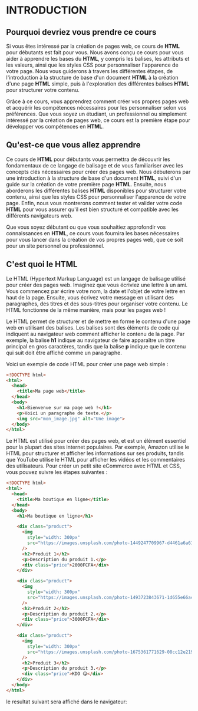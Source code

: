 # INTRODUCTION

## Pourquoi devriez vous prendre ce cours

Si vous êtes intéressé par la création de pages web, ce cours de **HTML** pour débutants est fait pour vous. Nous avons conçu ce cours pour vous aider à apprendre les bases du **HTML**, y compris les balises, les attributs et les valeurs, ainsi que les styles CSS pour personnaliser l'apparence de votre page. Nous vous guiderons à travers les différentes étapes, de l'introduction à la structure de base d'un document **HTML** à la création d'une page **HTML** simple, puis à l'exploration des différentes balises **HTML** pour structurer votre contenu.

Grâce à ce cours, vous apprendrez comment créer vos propres pages web et acquérir les compétences nécessaires pour les personnaliser selon vos préférences. Que vous soyez un étudiant, un professionnel ou simplement intéressé par la création de pages web, ce cours est la première étape pour développer vos compétences en **HTML**.

## Qu'est-ce que vous allez apprendre

Ce cours de **HTML** pour débutants vous permettra de découvrir les fondamentaux de ce langage de balisage et de vous familiariser avec les concepts clés nécessaires pour créer des pages web. Nous débuterons par une introduction à la structure de base d'un document **HTML**, suivi d'un guide sur la création de votre première page **HTML**. Ensuite, nous aborderons les différentes balises **HTML** disponibles pour structurer votre contenu, ainsi que les styles CSS pour personnaliser l'apparence de votre page. Enfin, nous vous montrerons comment tester et valider votre code **HTML** pour vous assurer qu'il est bien structuré et compatible avec les différents navigateurs web.

Que vous soyez débutant ou que vous souhaitiez approfondir vos connaissances en **HTML**, ce cours vous fournira les bases nécessaires pour vous lancer dans la création de vos propres pages web, que ce soit pour un site personnel ou professionnel.

## C'est quoi le HTML

Le HTML (Hypertext Markup Language) est un langage de balisage utilisé pour créer des pages web. Imaginez que vous écriviez une lettre à un ami. Vous commencez par écrire votre nom, la date et l'objet de votre lettre en haut de la page. Ensuite, vous écrivez votre message en utilisant des paragraphes, des titres et des sous-titres pour organiser votre contenu. Le HTML fonctionne de la même manière, mais pour les pages web !

Le HTML permet de structurer et de mettre en forme le contenu d'une page web en utilisant des balises. Les balises sont des éléments de code qui indiquent au navigateur web comment afficher le contenu de la page. Par exemple, la balise **h1** indique au navigateur de faire apparaître un titre principal en gros caractères, tandis que la balise **p** indique que le contenu qui suit doit être affiché comme un paragraphe.

Voici un exemple de code HTML pour créer une page web simple :

```HTML
<!DOCTYPE html>
<html>
  <head>
    <title>Ma page web</title>
  </head>
  <body>
    <h1>Bienvenue sur ma page web !</h1>
    <p>Voici un paragraphe de texte.</p>
    <img src="mon_image.jpg" alt="Une image">
  </body>
</html>
```

Le HTML est utilisé pour créer des pages web, et est un élément essentiel pour la plupart des sites internet populaires. Par exemple, Amazon utilise le HTML pour structurer et afficher les informations sur ses produits, tandis que YouTube utilise le HTML pour afficher les vidéos et les commentaires des utilisateurs.
Pour créer un petit site eCommerce avec HTML et CSS, vous pouvez suivre les étapes suivantes :

```HTML
<!DOCTYPE html>
<html>
  <head>
    <title>Ma boutique en ligne</title>
  </head>
  <body>
    <h1>Ma boutique en ligne</h1>

    <div class="product">
      <img
        style="width: 300px"
        src="https://images.unsplash.com/photo-1449247709967-d4461a6a6103?ixlib=rb-4.0.3&ixid=MnwxMjA3fDB8MHxwaG90by1wYWdlfHx8fGVufDB8fHx8&auto=format&fit=crop&w=1742&q=80"
      />
      <h2>Produit 1</h2>
      <p>Description du produit 1.</p>
      <div class="price">2000FCFA</div>
    </div>

    <div class="product">
      <img
        style="width: 300px"
        src="https://images.unsplash.com/photo-1493723843671-1d655e66ac1c?ixlib=rb-4.0.3&ixid=MnwxMjA3fDB8MHxwaG90by1wYWdlfHx8fGVufDB8fHx8&auto=format&fit=crop&w=1740&q=80"
      />
      <h2>Produit 2</h2>
      <p>Description du produit 2.</p>
      <div class="price">3000FCFA</div>
    </div>

    <div class="product">
      <img
        style="width: 300px"
        src="https://images.unsplash.com/photo-1675361771629-08cc12e21935?ixlib=rb-4.0.3&ixid=MnwxMjA3fDB8MHxwaG90by1wYWdlfHx8fGVufDB8fHx8&auto=format&fit=crop&w=1740&q=80"
      />
      <h2>Produit 3</h2>
      <p>Description du produit 3.</p>
      <div class="price">KDO 😋</div>
    </div>
  </body>
</html>

```

le resultat suivant sera affiché dans le navigateur:
